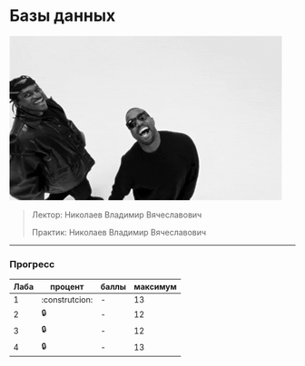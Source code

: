 # Базы данных

![pic](https://github.com/bilyardvmetro/ITMO-System-Application-Software/blob/main/gifs/DBReadme.gif)

> Лектор: Николаев Владимир Вячеславович
>
> Практик: Николаев Владимир Вячеславович


---

### Прогресс
| Лаба | процент | баллы | максимум |
| ---- | ------- | ----- | -------- | 
|   1  |   :construtcion:   |   -   |    13    |
|   2  |  :lock: |   -   |    12    |
|   3  |  :lock: |   -   |    12    |
|   4  |  :lock: |   -   |    13    |
